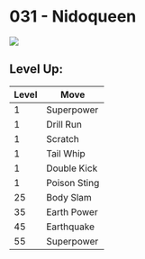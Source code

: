 # 031 - Nidoqueen
![][031]

## Level Up:

Level | Move
---   | ---
  1   | Superpower
  1   | Drill Run
  1   | Scratch
  1   | Tail Whip
  1   | Double Kick
  1   | Poison Sting
 25   | Body Slam
 35   | Earth Power
 45   | Earthquake
 55   | Superpower



[031]: /img/pokemon/031.png

